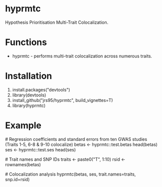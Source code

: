 # hyprmtc
Hypothesis Prioritisation Multi-Trait Colocalization.

# Functions
* hyprmtc - performs multi-trait colocalization across numerous traits.  

# Installation
1. install.packages("devtools")
2. library(devtools) 
3. install_github("jrs95/hyprmtc", build_vignettes=T)
4. library(hyprmtc)

# Example
\# Regression coefficients and standard errors from ten GWAS studies (Traits 1-5, 6-8 & 9-10 colocalize)
betas <- hyprmtc::test.betas
head(betas)
ses <- hyprmtc::test.ses
head(ses)
  
\# Trait names and SNP IDs
traits <- paste0("T", 1:10)
rsid <- rownames(betas)

\# Colocalization analysis
hyprmtc(betas, ses, trait.names=traits, snp.id=rsid)  
